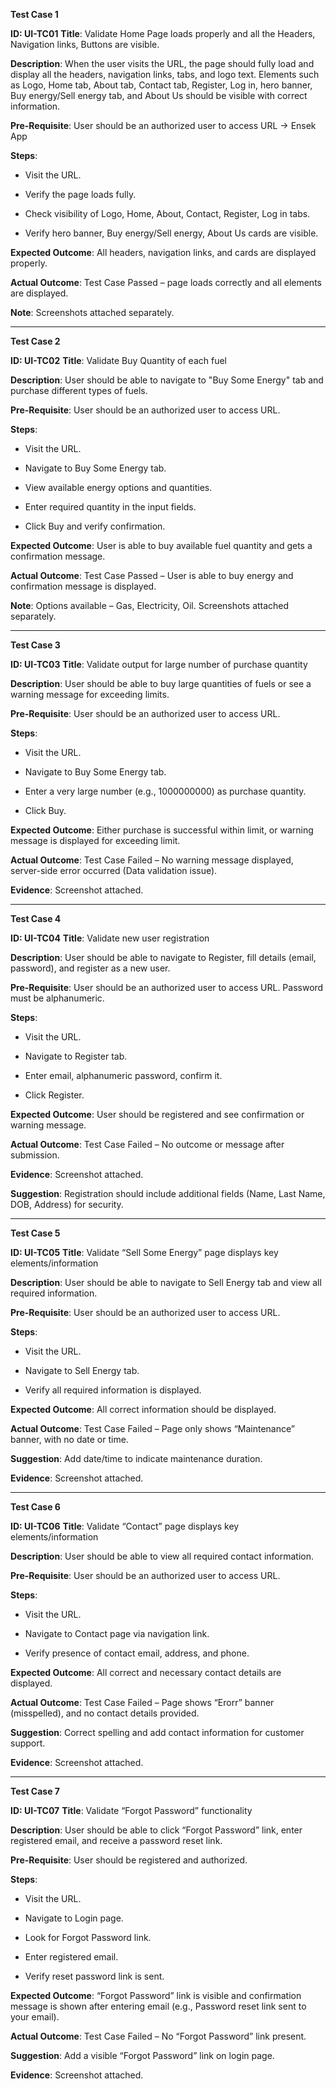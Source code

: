 **Test Case 1**

**ID: UI-TC01**
**Title**: Validate Home Page loads properly and all the Headers, Navigation links, Buttons are visible.

**Description**: When the user visits the URL, the page should fully load and display all the headers, navigation links, tabs, and logo text. Elements such as Logo, Home tab, About tab, Contact tab, Register, Log in, hero banner, Buy energy/Sell energy tab, and About Us should be visible with correct information.

**Pre-Requisite**: User should be an authorized user to access URL → Ensek App

**Steps**:

- Visit the URL.

- Verify the page loads fully.

- Check visibility of Logo, Home, About, Contact, Register, Log in tabs.

- Verify hero banner, Buy energy/Sell energy, About Us cards are visible.

**Expected Outcome**: All headers, navigation links, and cards are displayed properly.

**Actual Outcome**:  Test Case Passed – page loads correctly and all elements are displayed.

**Note**: Screenshots attached separately.

--------------------------------------------------------------------------------------------------------------------------------------------------------------

**Test Case 2**

**ID: UI-TC02**
**Title**: Validate Buy Quantity of each fuel

**Description**: User should be able to navigate to "Buy Some Energy" tab and purchase different types of fuels.

**Pre-Requisite**: User should be an authorized user to access URL.

**Steps**:

- Visit the URL.

- Navigate to Buy Some Energy tab.

- View available energy options and quantities.

- Enter required quantity in the input fields.

- Click Buy and verify confirmation.

**Expected Outcome**: User is able to buy available fuel quantity and gets a confirmation message.

**Actual Outcome**:  Test Case Passed – User is able to buy energy and confirmation message is displayed.

**Note**: Options available – Gas, Electricity, Oil. Screenshots attached separately.

-------------------------------------------------------------------------------------------------------------------------------------------------------------------

**Test Case 3**

**ID: UI-TC03**
**Title**: Validate output for large number of purchase quantity

**Description**: User should be able to buy large quantities of fuels or see a warning message for exceeding limits.

**Pre-Requisite**: User should be an authorized user to access URL.

**Steps**:

- Visit the URL.

- Navigate to Buy Some Energy tab.

- Enter a very large number (e.g., 1000000000) as purchase quantity.

- Click Buy.

**Expected Outcome**: Either purchase is successful within limit, or warning message is displayed for exceeding limit.

**Actual Outcome**:  Test Case Failed – No warning message displayed, server-side error occurred (Data validation issue).

**Evidence**: Screenshot attached.

-------------------------------------------------------------------------------------------------------------------------------------------------------------------

**Test Case 4**

**ID: UI-TC04**
**Title**: Validate new user registration

**Description**: User should be able to navigate to Register, fill details (email, password), and register as a new user.

**Pre-Requisite**: User should be an authorized user to access URL. Password must be alphanumeric.

**Steps**:

- Visit the URL.

- Navigate to Register tab.

- Enter email, alphanumeric password, confirm it.

- Click Register.

**Expected Outcome**: User should be registered and see confirmation or warning message.

**Actual Outcome**:  Test Case Failed – No outcome or message after submission.

**Evidence**: Screenshot attached.

**Suggestion**: Registration should include additional fields (Name, Last Name, DOB, Address) for security.

-------------------------------------------------------------------------------------------------------------------------------------------------------------------

**Test Case 5**

**ID: UI-TC05**
**Title**: Validate “Sell Some Energy” page displays key elements/information

**Description**: User should be able to navigate to Sell Energy tab and view all required information.

**Pre-Requisite**: User should be an authorized user to access URL.

**Steps**:

- Visit the URL.

- Navigate to Sell Energy tab.

- Verify all required information is displayed.

 **Expected Outcome**: All correct information should be displayed.

 **Actual Outcome**:  Test Case Failed – Page only shows “Maintenance” banner, with no date or time.

**Suggestion**: Add date/time to indicate maintenance duration.

**Evidence**: Screenshot attached.

----------------------------------------------------------------------------------------------------------------------------------------------------------------

**Test Case 6**

**ID: UI-TC06**
**Title**: Validate “Contact” page displays key elements/information

**Description**: User should be able to view all required contact information.

**Pre-Requisite**: User should be an authorized user to access URL.

**Steps**:

- Visit the URL.

- Navigate to Contact page via navigation link.

- Verify presence of contact email, address, and phone.

**Expected Outcome**: All correct and necessary contact details are displayed.

**Actual Outcome**:  Test Case Failed – Page shows “Erorr” banner (misspelled), and no contact details provided.

**Suggestion**: Correct spelling and add contact information for customer support.

**Evidence**: Screenshot attached.

------------------------------------------------------------------------------------------------------------------------------------------------------------------

**Test Case 7**

**ID: UI-TC07**
**Title**: Validate “Forgot Password” functionality

**Description**: User should be able to click “Forgot Password” link, enter registered email, and receive a password reset link.

**Pre-Requisite**: User should be registered and authorized.

**Steps**:

- Visit the URL.

- Navigate to Login page.

- Look for Forgot Password link.

- Enter registered email.

- Verify reset password link is sent.

**Expected Outcome**: “Forgot Password” link is visible and confirmation message is shown after entering email (e.g., Password reset link sent to your email).

**Actual Outcome**:  Test Case Failed – No “Forgot Password” link present.

**Suggestion**: Add a visible “Forgot Password” link on login page.

**Evidence**: Screenshot attached.
